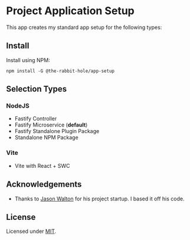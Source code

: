 # Project Application Setup
This app creates my standard app setup for the following types:

## Install

Install using NPM:
```
npm install -G @the-rabbit-hole/app-setup
```

## Selection Types

### NodeJS
* Fastify Controller
* Fastify Microservice (**default**)
* Fastify Standalone Plugin Package
* Standalone NPM Package

### Vite
* Vite with React + SWC

## Acknowledgements

* Thanks to [Jason Walton](https://github.com/jwalton/create-ts-app) for his project startup. I based it off his code.

## License

Licensed under [MIT](LICENSE).
